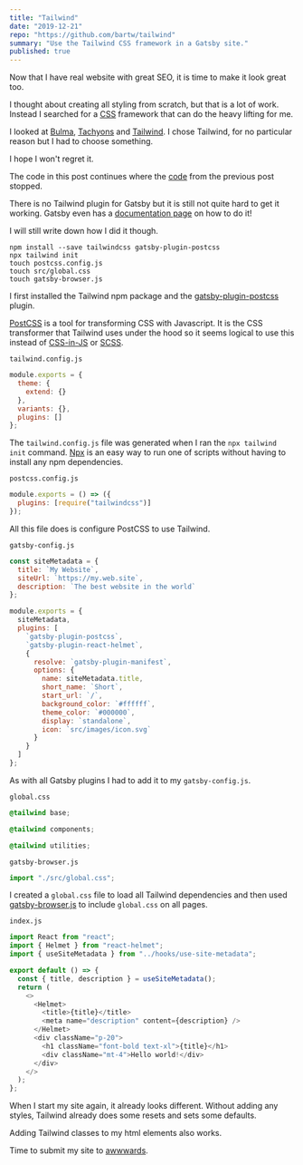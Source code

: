 ```yaml
---
title: "Tailwind"
date: "2019-12-21"
repo: "https://github.com/bartw/tailwind"
summary: "Use the Tailwind CSS framework in a Gatsby site."
published: true
---
```


Now that I have real website with great SEO, it is time to make it look great too.

I thought about creating all styling from scratch, but that is a lot of work. Instead I searched for a [CSS](https://developer.mozilla.org/en-US/docs/Web/CSS) framework that can do the heavy lifting for me.

I looked at [Bulma](https://bulma.io/), [Tachyons](https://tachyons.io/) and [Tailwind](https://tailwindcss.com/). I chose Tailwind, for no particular reason but I had to choose something.

I hope I won't regret it.

The code in this post continues where the [code](https://github.com/bartw/fill-the-head-the-rest-will-follow) from the previous post stopped.

There is no Tailwind plugin for Gatsby but it is still not quite hard to get it working. Gatsby even has a [documentation page](https://www.gatsbyjs.org/docs/tailwind-css/) on how to do it!

I will still write down how I did it though.

```shell
npm install --save tailwindcss gatsby-plugin-postcss
npx tailwind init
touch postcss.config.js
touch src/global.css
touch gatsby-browser.js
```

I first installed the Tailwind npm package and the [gatsby-plugin-postcss](https://www.gatsbyjs.org/packages/gatsby-plugin-postcss/) plugin.

[PostCSS](https://postcss.org/) is a tool for transforming CSS with Javascript. It is the CSS transformer that Tailwind uses under the hood so it seems logical to use this instead of [CSS-in-JS](https://cssinjs.org/) or [SCSS](https://sass-lang.com/).

`tailwind.config.js`

```js
module.exports = {
  theme: {
    extend: {}
  },
  variants: {},
  plugins: []
};
```

The `tailwind.config.js` file was generated when I ran the `npx tailwind init` command. [Npx](https://www.npmjs.com/package/npx) is an easy way to run one of scripts without having to install any npm dependencies.

`postcss.config.js`

```js
module.exports = () => ({
  plugins: [require("tailwindcss")]
});
```

All this file does is configure PostCSS to use Tailwind.

`gatsby-config.js`

```js
const siteMetadata = {
  title: `My Website`,
  siteUrl: `https://my.web.site`,
  description: `The best website in the world`
};

module.exports = {
  siteMetadata,
  plugins: [
    `gatsby-plugin-postcss`,
    `gatsby-plugin-react-helmet`,
    {
      resolve: `gatsby-plugin-manifest`,
      options: {
        name: siteMetadata.title,
        short_name: `Short`,
        start_url: `/`,
        background_color: `#ffffff`,
        theme_color: `#000000`,
        display: `standalone`,
        icon: `src/images/icon.svg`
      }
    }
  ]
};
```

As with all Gatsby plugins I had to add it to my `gatsby-config.js`.

`global.css`

```css
@tailwind base;

@tailwind components;

@tailwind utilities;
```

`gatsby-browser.js`

```js
import "./src/global.css";
```

I created a `global.css` file to load all Tailwind dependencies and then used [gatsby-browser.js](https://www.gatsbyjs.org/docs/api-files-gatsby-browser/) to include `global.css` on all pages.

`index.js`

```js
import React from "react";
import { Helmet } from "react-helmet";
import { useSiteMetadata } from "../hooks/use-site-metadata";

export default () => {
  const { title, description } = useSiteMetadata();
  return (
    <>
      <Helmet>
        <title>{title}</title>
        <meta name="description" content={description} />
      </Helmet>
      <div className="p-20">
        <h1 className="font-bold text-xl">{title}</h1>
        <div className="mt-4">Hello world!</div>
      </div>
    </>
  );
};
```

When I start my site again, it already looks different. Without adding any styles, Tailwind already does some resets and sets some defaults.

Adding Tailwind classes to my html elements also works.

Time to submit my site to [awwwards](https://www.awwwards.com/).
